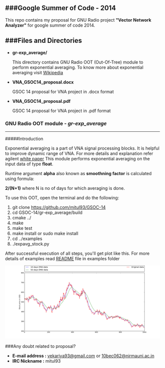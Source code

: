 ###Google Summer of Code - 2014
------------------------------------

This repo contains my proposal for GNU Radio project **"Vector Network Analyzer"** for google summer of code 2014.


###Files and Directories
---------------------------------------

* **gr-exp_average/**

  This directory contains GNU Radio OOT (Out-Of-Tree) module to perform exponential averaging. To know more about exponential averaging visit [Wikipedia](https://www.google.co.in/url?sa=t&rct=j&q=&esrc=s&source=web&cd=4&cad=rja&uact=8&ved=0CD4QFjAD&url=http%3A%2F%2Fen.wikipedia.org%2Fwiki%2FExponential_smoothing&ei=k8IqU5ydIoWQrgel7YG4Bg&usg=AFQjCNFPVOagXDYTzgrCKGEAeaL9hVKNpg&bvm=bv.62922401,d.bmk)

* **VNA_GSOC14_proposal.docx**

  GSOC 14 proposal for VNA project in .docx format

* **VNA_GSOC14_proposal.pdf**

  GSOC 14 proposal for VNA project in .pdf format
  
### GNU Radio OOT module - *gr-exp_average*
---------------------------------------------

#####Introduction

Exponential averaging is a part of VNA signal processing blocks. It is helpful to improve dynamic range of VNA. For more details and explanation refer agilent [white paper](http://cp.literature.agilent.com/litweb/pdf/5980-2778EN.pdf)
This module performs exponential averaging on the input data of type **float**.

Runtime argument **alpha** also known as **smoothning factor** is calculated using formula: 

**2/(N+1)** where N is no of days for which averaging is done.

To use this OOT, open the terminal and do the following:

1. git clone https://github.com/mitul93/GSOC-14
2. cd GSOC-14/gr-exp_average/build
5. cmake ../
6. make
7. make test
8. make install or sudo make install
9. cd ../examples
10. ./expavg_stock.py

After successful execution of all steps, you'll get plot like this. For more details of examples read [README](https://github.com/mitul93/GSOC-14/tree/master/gr-exp_average/examples) file in examples folder
  
![alt tag](https://github.com/mitul93/GSOC-14/blob/master/gr-exp_average/examples/expavg_stock.png?raw=true)

###Any doubt related to proposal?

* **E-mail address :** vekariya93@gmail.com or 10bec062@nirmauni.ac.in
* **IRC Nickname :** mitul93
